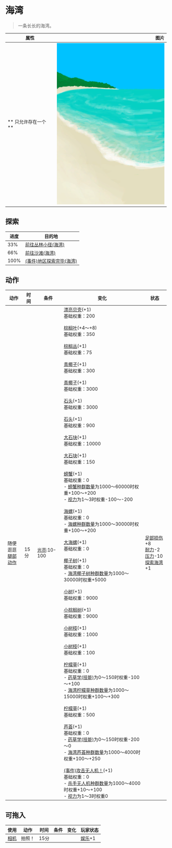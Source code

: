 # 海湾  
> 一条长长的海湾。  
  
  属性  |   图片   
 ----  |  ----:   
 ** 只允许存在一个 **  |  ![](Sprite/Bay.png)   
  
## 探索  
进度  |  目的地  
----  |  ----  
33%  |  [前往丛林小径(海湾)](Path_BayToJungle.md)  
66%  |  [前往沙滩(海湾)](Path_BayToBeach.md)  
100%  |  [(事件)地区探索完毕(海湾)](Event_BayExplored.md)  
## 动作  
动作  |  时间  |  条件  |  变化  |  状态  
----  |  ----  |  ----  |  ----  |  ----  
随便逛逛<br>[腿部动作](LegAction.md)  |  15分  |  [光亮](Light.md):10-100  |  [漂亮贝壳](SeashellsPretty.md)(+1)<br>基础权重：200<br><br>[棕榈叶](PalmFronds.md)(+4～+8)<br>基础权重：350<br><br>[棕榈丛](PalmBush.md)(+1)<br>基础权重：75<br><br>[青椰子](CoconutHusked.md)(+1)<br>基础权重：300<br><br>[青椰子](CoconutHusked.md)(+1)<br>基础权重：3000<br><br>[石头](Stone.md)(+1)<br>基础权重：3000<br><br>[石头](Stone.md)(+1)<br>基础权重：900<br><br>[大石块](StoneHeavy.md)(+1)<br>基础权重：10000<br><br>[大石块](StoneHeavy.md)(+1)<br>基础权重：150<br><br>[螃蟹](Crab.md)(+1)<br>基础权重：0<br>- [螃蟹种群数量](Pop_Crab.md)为1000～60000时权重+100～+200<br>- [视力](Myopia.md)为1～3时权重-100～-200<br><br>[海螺](Conch.md)(+1)<br>基础权重：0<br>- [海螺种群数量](Pop_Conch.md)为1000～30000时权重+100～+200<br><br>[大海螺](GiantConch.md)(+1)<br>基础权重：0<br><br>[椰子树](PalmTreeNew.md)(+1)<br>基础权重：0<br>- [海湾椰子树种群数量](PalmTree_BayPop.md)为1000～30000时权重+5000<br><br>[小树](SmallTree.md)(+1)<br>基础权重：9000<br><br>[小棕榈树](SmallPalm.md)(+1)<br>基础权重：9000<br><br>[小树枝](Sticks.md)(+1)<br>基础权重：1000<br><br>[小树枝](Sticks.md)(+1)<br>基础权重：100<br><br>[柠檬草](Lemongrass.md)(+1)<br>基础权重：0<br>- [药草学(技能)](Skill_Herbology.md)为0～150时权重-100～+100<br>- [海湾柠檬草种群数量](LemonGrass_BayPop.md)为1000～15000时权重+100～+300<br><br>[柠檬草](Lemongrass.md)(+1)<br>基础权重：500<br><br>[芦荟](AloeVera.md)(+1)<br>基础权重：0<br>- [药草学(技能)](Skill_Herbology.md)为0～150时权重-200～0<br>- [海湾芦荟种群数量](AloeVera_BayPop.md)为1000～4000时权重+100～+250<br><br>[(事件)攻击无人机！](Event_DroneFight.md)(+1)<br>基础权重：0<br>- [杀手无人机种群数量](Pop_Drone.md)为1000～4000时权重+10～+100<br>- [视力](Myopia.md)为1～3时权重0<br>  |  [足部损伤](FootDamage.md)+8<br>[耐力](Stamina.md)-2<br>[压力](Stress.md)-10<br>[探索海湾](Exploration_Bay.md)+1  
## 可拖入  
使用  |  动作  |  时间  |  条件  |  变化  |  玩家状态  
----  |  ----  |  ----  |  ----  |  ----  |  ----  
[相机](Camera.md)  |  拍照！  |  15分  |    |    |  [娱乐](Entertainment.md)+1  
